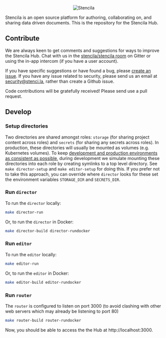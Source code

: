 <div align="center">
	<img src="http://stenci.la/img/logo-name.png" alt="Stencila" style="max-width:250px">
</div>

Stencila is an open source platform for authoring, collaborating on, and sharing data driven documents. This is the repository for the Stencila Hub.

## Contribute

We are always keen to get comments and suggestions for ways to improve the Stencila Hub. Chat with us in the [stencila/stencila room](https://gitter.im/stencila/stencila) on Gitter or using the in-app intercom (if you have a user account). 

If you have specific suggestions or have found a bug, please [create an issue](https://github.com/stencila/hub/issues/new). If you have any issue related to security, please send us an email at security@stenci.la, rather than create a Github issue.

Code contributions will be gratefully received! Please send use a pull request.

## Develop


### Setup directories

Two directories are shared amongst roles: `storage` (for sharing project content across roles) and `secrets` (for sharing any secrets across roles). In production, these directories will usually be mounted as volumes (e.g. Kubernetes volumes). To keep [development and production environments as consistent as possible](https://12factor.net/dev-prod-parity), during development we simulate mounting these directories into each role by creating symlinks to a top level directory. See `make director-setup` and `make editor-setup` for doing this. If you prefer not to take this approach, you can override where `director` looks for these set the environment variables `STORAGE_DIR` and `SECRETS_DIR`.

### Run `director`

To run the `director` locally:

```bash
make director-run
```

Or, to run the `director` in Docker:

```bash
make director-build director-rundocker
```

### Run `editor`

To run the `editor` locally:

```bash
make editor-run
```

Or, to run the `editor` in Docker:

```bash
make editor-build editor-rundocker
```

### Run `router`

The `router` is configured to listen on port 3000 (to avoid clashing with other web servers which may already be listening to port 80)

```bash
make router-build router-rundocker
```

Now, you should be able to access the the Hub at http://localhost:3000. 
